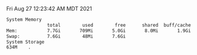 Fri Aug 27 12:23:42 AM MDT 2021
```bash
System Memory
               total        used        free      shared  buff/cache   available
Mem:           7.7Gi       709Mi       5.0Gi       8.0Mi       1.9Gi       6.7Gi
Swap:          7.6Gi        48Mi       7.6Gi
System Storage
634M	.
```
